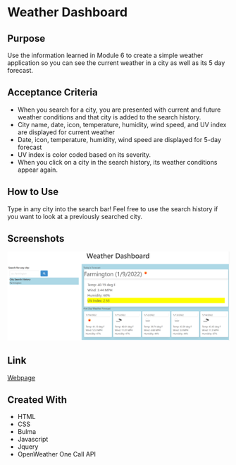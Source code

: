 # Weather Dashboard

## Purpose
Use the information learned in Module 6 to create a simple weather application so you can see the current weather in a city as well as its 5 day forecast. 

## Acceptance Criteria
- When you search for a city, you are presented with current and future weather conditions and that city is added to the search history.
- City name, date, icon, temperature, humidity, wind speed, and UV index are displayed for current weather
- Date, icon, temperature, humidity, wind speed are displayed for 5-day forecast
- UV index is color coded based on its severity.
- When you click on a city in the search history, its weather conditions appear again.

## How to Use
Type in any city into the search bar! Feel free to use the search history if you want to look at a previously searched city.  

## Screenshots
![Main Page](https://github.com/danielle-gan/weather-dashboard/blob/main/assets/images/mainpage-SS.PNG)

## Link
[Webpage](https://danielle-gan.github.io/weather-dashboard/index.html)

## Created With
- HTML
- CSS
- Bulma
- Javascript
- Jquery
- OpenWeather One Call API 
